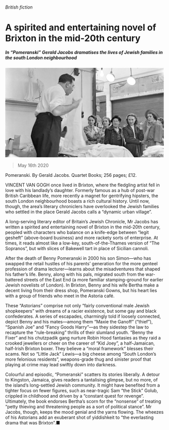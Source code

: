 ###### British fiction

# A spirited and entertaining novel of Brixton in the mid-20th century 

##### In “Pomeranski” Gerald Jacobs dramatises the lives of Jewish families in the south London neighbourhood 

![image](images/20200516_BKP005_0.jpg) 

> May 16th 2020 

Pomeranski. By Gerald Jacobs. Quartet Books; 256 pages; £12.

VINCENT VAN GOGH once lived in Brixton, where the fledgling artist fell in love with his landlady’s daughter. Formerly famous as a hub of post-war British Caribbean life, more recently a magnet for gentrifying hipsters, the south London neighbourhood boasts a rich cultural history. Until now, though, the area’s literary chroniclers have overlooked the Jewish families who settled in the place Gerald Jacobs calls a “dynamic urban village”.


A long-serving literary editor of Britain’s Jewish Chronicle, Mr Jacobs has written a spirited and entertaining novel of Brixton in the mid-20th century, peopled with characters who balance on a knife-edge between “legit gesheft” (above-board business) and more rackety sorts of enterprise. At times, it reads almost like a low-key, south-of-the-Thames version of “The Sopranos”, but with slices of Bakewell tart in place of Sicilian cannoli.

After the death of Benny Pomeranski in 2000 his son Simon—who has swapped the retail hustles of his parents’ generation for the more genteel profession of drama lecturer—learns about the misadventures that shaped his father’s life. Benny, along with his pals, migrated south from the war-battered streets of the East End (a more familiar stamping-ground for earlier Jewish novelists of London). In Brixton, Benny and his wife Bertha make a decent living from their dress shop, Pomeranski Gowns, but his heart lies with a group of friends who meet in the Astoria café.

These “Astorians” comprise not only “fairly conventional male Jewish shopkeepers” with dreams of a racier existence, but some gay and black confederates. A series of escapades, charmingly told if loosely connected, depict Benny and his mates—among them “Maxie the Ganoff” (“thief”), “Spanish Joe” and “Fancy Goods Harry”—as they sidestep the law to recapture the “rule-breaking” thrills of their slumland youth. “Benny the Fixer” and his chutzpadik gang nurture Robin Hood fantasies as they raid a crooked jewellers or cheer on the career of “Kid Joey”, a half-Jamaican, half-Irish Brixton boxer. They believe a “moral framework” blesses their scams. Not so “Little Jack” Lewis—a big cheese among “South London’s more felonious residents”, weapons-grade thug and sinister proof that playing at crime may lead swiftly down into darkness.

Colourful and episodic, “Pomeranski” scatters its stories liberally. A detour to Kingston, Jamaica, gives readers a tantalising glimpse, but no more, of the island’s long-settled Jewish community. It might have benefited from a tighter focus on fewer figures, such as near-tragic Sam “the Stick” Golub, crippled in childhood and driven by a “constant quest for revenge”. Ultimately, the book endorses Bertha’s scorn for the “nonsense” of treating “petty thieving and threatening people as a sort of political stance”. Mr Jacobs, though, keeps the mood genial and the yarns flowing. The wheezes of his Astorians add an exuberant shot of yiddishkeit to “the everlasting drama that was Brixton”.■

